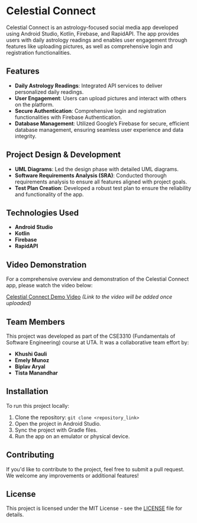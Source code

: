 # Celestial Connect

Celestial Connect is an astrology-focused social media app developed using Android Studio, Kotlin, Firebase, and RapidAPI. The app provides users with daily astrology readings and enables user engagement through features like uploading pictures, as well as comprehensive login and registration functionalities. 

## Features
- **Daily Astrology Readings**: Integrated API services to deliver personalized daily readings.
- **User Engagement**: Users can upload pictures and interact with others on the platform.
- **Secure Authentication**: Comprehensive login and registration functionalities with Firebase Authentication.
- **Database Management**: Utilized Google’s Firebase for secure, efficient database management, ensuring seamless user experience and data integrity.

## Project Design & Development
- **UML Diagrams**: Led the design phase with detailed UML diagrams.
- **Software Requirements Analysis (SRA)**: Conducted thorough requirements analysis to ensure all features aligned with project goals.
- **Test Plan Creation**: Developed a robust test plan to ensure the reliability and functionality of the app.

## Technologies Used
- **Android Studio**
- **Kotlin**
- **Firebase**
- **RapidAPI**

## Video Demonstration
For a comprehensive overview and demonstration of the Celestial Connect app, please watch the video below:

[Celestial Connect Demo Video](https://youtu.be/RLPchgTPpd4) *(Link to the video will be added once uploaded)*

## Team Members
This project was developed as part of the CSE3310 (Fundamentals of Software Engineering) course at UTA. It was a collaborative team effort by:
- **Khushi Gauli**
- **Emely Munoz**
- **Biplav Aryal**
- **Tista Manandhar**

## Installation
To run this project locally:
1. Clone the repository: `git clone <repository_link>`
2. Open the project in Android Studio.
3. Sync the project with Gradle files.
4. Run the app on an emulator or physical device.

## Contributing
If you'd like to contribute to the project, feel free to submit a pull request. We welcome any improvements or additional features!

## License
This project is licensed under the MIT License - see the [LICENSE](LICENSE) file for details.
